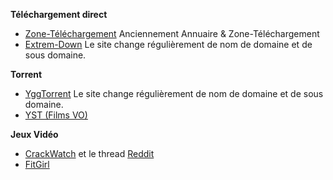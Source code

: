 __**Téléchargement direct**__
- [Zone-Téléchargement](https://www.zt-za.com) Anciennement Annuaire & Zone-Téléchargement
- [Extrem-Down](https://www.extreme-down.video/) Le site change régulièrement de nom de domaine et de sous domaine.

__**Torrent**__
- [YggTorrent](https://www.yggtorrent.si/) Le site change régulièrement de nom de domaine et de sous domaine.
- [YST (Films VO)](https://yst.am/)


__**Jeux Vidéo**__
- [CrackWatch](https://crackwatch.com/) et le thread [Reddit](https://www.reddit.com/r/CrackWatch/)
- [FitGirl](http://fitgirl-repacks.site/)
